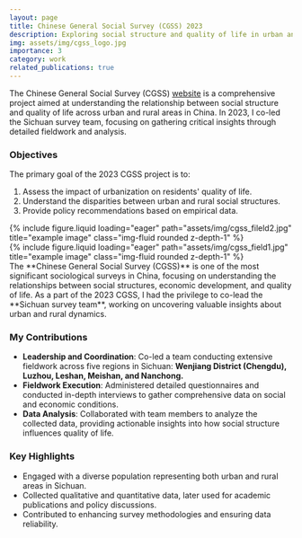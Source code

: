 ```yaml
---
layout: page
title: Chinese General Social Survey (CGSS) 2023
description: Exploring social structure and quality of life in urban and rural China
img: assets/img/cgss_logo.jpg
importance: 3
category: work
related_publications: true
---
```


The Chinese General Social Survey (CGSS) [website](http://cgss.ruc.edu.cn/English/Home.htm) is a comprehensive project aimed at understanding the relationship between social structure and quality of life across urban and rural areas in China. In 2023, I co-led the Sichuan survey team, focusing on gathering critical insights through detailed fieldwork and analysis.

### Objectives
The primary goal of the 2023 CGSS project is to:
1. Assess the impact of urbanization on residents' quality of life.
2. Understand the disparities between urban and rural social structures.
3. Provide policy recommendations based on empirical data.
   
<div class="row">
    <div class="col-sm mt-3 mt-md-0">
        {% include figure.liquid loading="eager" path="assets/img/cgss_fileld2.jpg" title="example image" class="img-fluid rounded z-depth-1" %}
    </div>
    <div class="col-sm mt-3 mt-md-0">
        {% include figure.liquid loading="eager" path="assets/img/cgss_field1.jpg" title="example image" class="img-fluid rounded z-depth-1" %}
    </div>
</div>
The **Chinese General Social Survey (CGSS)** is one of the most significant sociological surveys in China, focusing on understanding the relationships between social structures, economic development, and quality of life. As a part of the 2023 CGSS, I had the privilege to co-lead the **Sichuan survey team**, working on uncovering valuable insights about urban and rural dynamics.

### My Contributions
- **Leadership and Coordination**: Co-led a team conducting extensive fieldwork across five regions in Sichuan: **Wenjiang District (Chengdu), Luzhou, Leshan, Meishan, and Nanchong.**
- **Fieldwork Execution**: Administered detailed questionnaires and conducted in-depth interviews to gather comprehensive data on social and economic conditions.
- **Data Analysis**: Collaborated with team members to analyze the collected data, providing actionable insights into how social structure influences quality of life.

### Key Highlights
- Engaged with a diverse population representing both urban and rural areas in Sichuan.
- Collected qualitative and quantitative data, later used for academic publications and policy discussions.
- Contributed to enhancing survey methodologies and ensuring data reliability.
